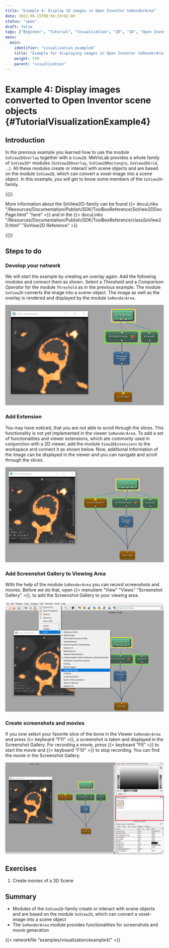 ```yaml
---
title: "Example 4: Display 2D images in Open Inventor SoRenderArea"
date: 2022-06-15T08:56:33+02:00
status: "open"
draft: false
tags: ["Beginner", "Tutorial", "Visualization", "2D", "3D", "Open Inventor"]
menu: 
  main:
    identifier: "visualization_example4"
    title: "Example for displaying images in Open Inventor SoRenderArea"
    weight: 570
    parent: "visualization"
---
```

# Example 4: Display images converted to Open Inventor scene objects {#TutorialVisualizationExample4}
## Introduction
In the previous example you learned how to use the module `SoView2DOverlay` together with a `View2D`. MeVisLab provides a whole family of `SoView2D*` modules (`SoView2DOverlay`, `SoView2DRectangle`, `SoView2DGrid`, ...). All these modules create or interact with scene objects and are based on the module `SoView2D`, which can convert a voxel-image into a scene object. In this example, you will get to know some members of the `SoView2D`-family.

{{<alert class="info" caption="Extra Infos">}}

More information about the SoView2D-family can be found {{< docuLinks "/Resources/Documentation/Publish/SDK/ToolBoxReference/SoView2DDocPage.html" "here" >}} and in the {{< docuLinks "/Resources/Documentation/Publish/SDK/ToolBoxReference/classSoView2D.html" "SoView2D Reference" >}}

{{</alert>}}

[//]: <> (MVL-653)

## Steps to do
### Develop your network
We will start the example by creating an overlay again. Add the following modules and connect them as shown. Select a *Threshold* and a *Comparison Operator* for the module `Threshold` as in the previous example. The module `SoView2D` converts the image into a scene-object. The image as well as the overlay is rendered and displayed by the module `SoRenderArea`.

![SoRenderArea](/images/tutorials/visualization/V4_01.png "SoRenderArea")

### Add Extension
You may have noticed, that you are not able to scroll through the slices. This functionality is not yet implemented in the viewer `SoRenderArea`. To add a set of functionalities and viewer extensions, which are commonly used in conjunction with a 2D viewer, add the module `View2DExtensions` to the workspace and connect it as shown below. Now, additional information of the image can be displayed in the viewer and you can navigate and scroll through the slices.

![View2DExtensions](/images/tutorials/visualization/V4_02.png "View2DExtensions")

### Add Screenshot Gallery to Viewing Area
With the help of the module `SoRenderArea` you can record screenshots and movies. Before we do that, open {{< menuitem "View" "Views" "Screenshot Gallery" >}}, to add the Screenshot Gallery to your viewing area.

![Screenshot Gallery](/images/tutorials/visualization/V4_03.png "Screenshot Gallery")

### Create screenshots and movies
If you now select your favorite slice of the bone in the Viewer `SoRenderArea` and press {{< keyboard "F11" >}}, a screenshot is taken and displayed in the Screenshot Gallery. For recording a movie, press {{< keyboard "F9" >}} to start the movie and {{< keyboard "F10" >}} to stop recording. You can find the movie in the Screenshot Gallery.

![Record Movies and Snapshots](/images/tutorials/visualization/V4_05.png "Record Movies and Snapshots")

## Exercises
1. Create movies of a 3D Scene

## Summary
* Modules of the `SoView2D`-family create or interact with scene objects and are based on the module `SoView2D`, which can convert a voxel-image into a scene object
* The `SoRenderArea` module provides functionalities for screenshots and movie generation

{{< networkfile "examples/visualization/example4/" >}}

